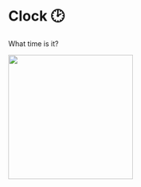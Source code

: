 # Clock 🕑

What time is it? 

  <img height="250em" src="https://user-images.githubusercontent.com/105800188/178347692-47fb2d14-581e-4d33-b99e-5c6abb911cdf.png"/>


